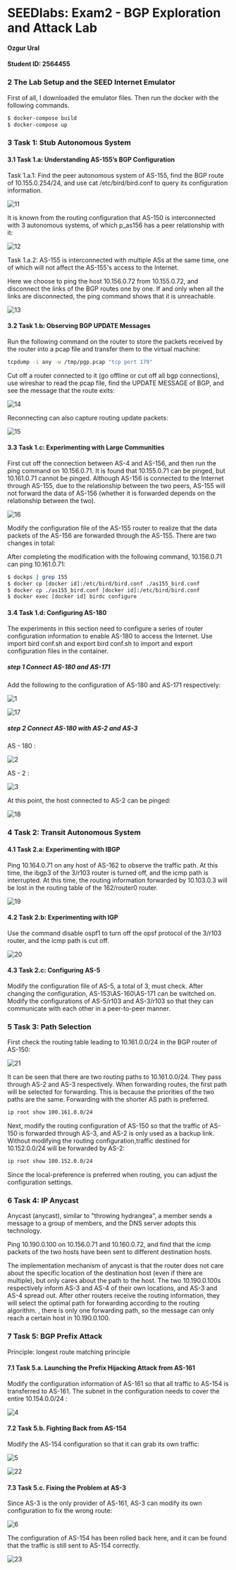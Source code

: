 # SEEDlabs: Exam2 - BGP Exploration and Attack Lab

#### Ozgur Ural
#### Student ID: 2564455

### 2 The Lab Setup and the SEED Internet Emulator

First of all, I downloaded the emulator files. Then run the docker with the following commands.
```sh
$ docker-compose build
$ docker-compose up
```

### 3 Task 1: Stub Autonomous System
#### 3.1 Task 1.a: Understanding AS-155’s BGP Configuration

Task 1.a.1:  Find the peer autonomous system of AS-155, find the BGP route of 10.155.0.254/24, and use cat /etc/bird/bird.conf to query its configuration information.

![11](./exam2/11.png)

It is known from the routing configuration that AS-150 is interconnected with 3 autonomous systems, of which p_as156 has a peer relationship with it:

![12](./exam2/12.png)

Task 1.a.2: AS-155 is interconnected with multiple ASs at the same time, one of which will not affect the AS-155's access to the Internet.

Here we choose to ping the host 10.156.0.72 from 10.155.0.72, and disconnect the links of the BGP routes one by one. If and only when all the links are disconnected, the ping command shows that it is unreachable.

![13](./exam2/13.png)

#### 3.2 Task 1.b: Observing BGP UPDATE Messages

Run the following command on the router to store the packets received by the router into a pcap file and transfer them to the virtual machine:

```sh
tcpdump -i any -w /tmp/pgp.pcap "tcp port 179"
```

Cut off a router connected to it (go offline or cut off all bgp connections), use wireshar to read the pcap file, find the UPDATE MESSAGE of BGP, and see the message that the route exits:

![14](./exam2/14.png)

Reconnecting can also capture routing update packets:

![15](./exam2/15.png)

#### 3.3 Task 1.c: Experimenting with Large Communities

First cut off the connection between AS-4 and AS-156, and then run the ping command on 10.156.0.71. It is found that 10.155.0.71 can be pinged, but 10.161.0.71 cannot be pinged. Although AS-156 is connected to the Internet through AS-155, due to the relationship between the two peers, AS-155 will not forward the data of AS-156 (whether it is forwarded depends on the relationship between the two).

![16](./exam2/16.png)

Modify the configuration file of the AS-155 router to realize that the data packets of the AS-156 are forwarded through the AS-155. There are two changes in total:

After completing the modification with the following command, 10.156.0.71 can ping 10.161.0.71:

```sh
$ dockps | grep 155
$ docker cp [docker id]:/etc/bird/bird.conf ./as155_bird.conf
$ docker cp ./as155_bird.conf [docker id]:/etc/bird/bird.conf
$ docker exec [docker id] birdc configure
```

#### 3.4 Task 1.d: Configuring AS-180

The experiments in this section need to configure a series of router configuration information to enable AS-180 to access the Internet. Use import bird conf.sh and export bird conf.sh to import and export configuration files in the container.

##### step 1 Connect AS-180 and AS-171
Add the following to the configuration of AS-180 and AS-171 respectively:

![1](./exam2/1.png)

![17](./exam2/17.png)

##### step 2 Connect AS-180 with AS-2 and AS-3

AS - 180 :  

![2](./exam2/2.png)

AS - 2 : 

![3](./exam2/3.png)

At this point, the host connected to AS-2 can be pinged:

![18](./exam2/18.png)

### 4 Task 2: Transit Autonomous System
#### 4.1 Task 2.a: Experimenting with IBGP

Ping 10.164.0.71 on any host of AS-162 to observe the traffic path. At this time, the ibgp3 of the 3/r103 router is turned off, and the icmp path is interrupted. At this time, the routing information forwarded by 10.103.0.3 will be lost in the routing table of the 162/router0 router.

![19](./exam2/19.png)

#### 4.2 Task 2.b: Experimenting with IGP

Use the command disable ospf1 to turn off the opsf protocol of the 3/r103 router, and the icmp path is cut off.

![20](./exam2/20.png)

#### 4.3 Task 2.c: Configuring AS-5
Modify the configuration file of AS-5, a total of 3, must check. After changing the configuration, AS-153\AS-160\AS-171 can be switched on.
Modify the configurations of AS-5/r103 and AS-3/r103 so that they can communicate with each other in a peer-to-peer manner.

### 5 Task 3: Path Selection

First check the routing table leading to 10.161.0.0/24 in the BGP router of AS-150:

![21](./exam2/21.png)

It can be seen that there are two routing paths to 10.161.0.0/24. They pass through AS-2 and AS-3 respectively. When forwarding routes, the first path will be selected for forwarding. This is because the priorities of the two paths are the same. Forwarding with the shorter AS path is preferred.

```sh
ip root show 100.161.0.0/24
```
Next, modify the routing configuration of AS-150 so that the traffic of AS-150 is forwarded through AS-3, and AS-2 is only used as a backup link. Without modifying the routing configuration,traffic destined for 10.152.0.0/24 will be forwarded by AS-2:

```sh
ip root show 100.152.0.0/24
```

Since the local-preference is preferred when routing, you can adjust the configuration settings.

### 6 Task 4: IP Anycast
Anycast (anycast), similar to "throwing hydrangea", a member sends a message to a group of members, and the DNS server adopts this technology.
        
Ping 10.190.0.100 on 10.156.0.71 and 10.160.0.72, and find that the icmp packets of the two hosts have been sent to different destination hosts.

The implementation mechanism of anycast is that the router does not care about the specific location of the destination host (even if there are multiple), but only cares about the path to the host. The two 10.190.0.100s respectively inform AS-3 and AS-4 of their own locations, and AS-3 and AS-4 spread out. After other routers receive the routing information, they will select the optimal path for forwarding according to the routing algorithm. , there is only one forwarding path, so the message can only reach a certain host in 10.190.0.100.

### 7 Task 5: BGP Prefix Attack

Principle: longest route matching principle

#### 7.1 Task 5.a. Launching the Prefix Hijacking Attack from AS-161

Modify the configuration information of AS-161 so that all traffic to AS-154 is transferred to AS-161. The subnet in the configuration needs to cover the entire 10.154.0.0/24 :

![4](./exam2/4.png)

#### 7.2 Task 5.b. Fighting Back from AS-154

Modify the AS-154 configuration so that it can grab its own traffic:

![5](./exam2/5.png)

![22](./exam2/22.png)

#### 7.3 Task 5.c. Fixing the Problem at AS-3

Since AS-3 is the only provider of AS-161, AS-3 can modify its own configuration to fix the wrong route:

![6](./exam2/6.png)

The configuration of AS-154 has been rolled back here, and it can be found that the traffic is still sent to AS-154 correctly.

![23](./exam2/23.png)
